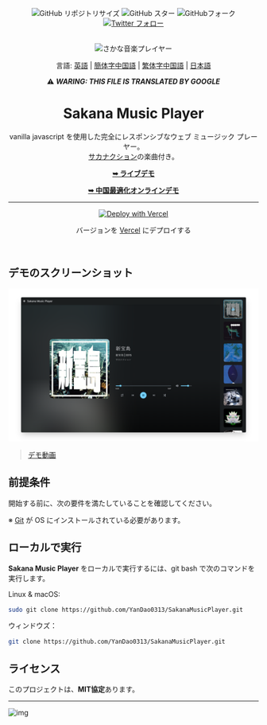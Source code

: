 <div align="center">
  
  ![GitHub リポジトリサイズ](https://img.shields.io/github/repo-size/YanDao0313/SakanaMusicPlayer)
  ![GitHub スター](https://img.shields.io/github/stars/YanDao0313/SakanaMusicPlayer)
  ![GitHubフォーク](https://img.shields.io/github/forks/YanDao0313/SakanaMusicPlayer?style=social)
  [![Twitter フォロー](https://img.shields.io/twitter/follow/yandao0313?style=social)](https://twitter.com/intent/follow?screen_name=yandao0313)

  <br />
  <img src="https://xingqiu-tuchuang-1256524210.cos.ap-shanghai.myqcloud.com/5115/SMP.png" alt="さかな音楽プレイヤー">
  <br />

  言語: [英語](./README.md) | [簡体字中国語](./README-zh_hans.md) | [繁体字中国語](./README-zh_hant.md) | [日本語](./README-ja.md)

  ⚠️ ***WARING: THIS FILE IS TRANSLATED BY GOOGLE***

  <h1 align="center">Sakana Music Player</h2>

  vanilla javascript を使用した完全にレスポンシブなウェブ ミュージック プレーヤー。 <br />[サカナクション](https://sakanaction.jp/)の楽曲付き。

  <a href="https://sakana-music-player.vercel.app/"><strong>➥ ライブデモ</strong></a>
  
  <a href="https://smp.rth.app/"><strong>➥ 中国最適化オンラインデモ</strong></a>
  
  ----------
  
  [![Deploy with Vercel](https://vercel.com/button)](https://vercel.com/new/clone?repository-url=https%3A%2F%2Fgithub.com%2FYanDao0313%2FSakanaMusicPlayer&project-name=SakanaMusicPlayer&repository-name=SakanaMusicPlayer&demo-title=Sakana%20Music%20Player&demo-description=A%20fully%20responsive%20web%20music%20player%20using%20vanilla%20javascript.%20&demo-url=https%3A%2F%2Fsakana-music-player.vercel.app%2F&demo-image=https%3A%2F%2Fxingqiu-tuchuang-1256524210.cos.ap-shanghai.myqcloud.com%2F5115%2F20221128221852.png)
  
  
  バージョンを [Vercel](https://vercel.com/new/clone?repository-url=https%3A%2F%2Fgithub.com%2FYanDao0313%2FSakanaMusicPlayer&project-name=SakanaMusicPlayer&repository-name=SakanaMusicPlayer&demo-title=Sakana%20Music%20Player&demo-description=A%20fully%20responsive%20web%20music%20player%20using%20vanilla%20javascript.%20&demo-url=https%3A%2F%2Fsakana-music-player.vercel.app%2F&demo-image=https%3A%2F%2Fxingqiu-tuchuang-1256524210.cos.ap-shanghai.myqcloud.com%2F5115%2F20221128221852.png) にデプロイする

</div>

<br />

## デモのスクリーンショット

![Sakana Music Player デスクトップデモ](./profile_img/screely-1669785889819.png "Desktop Demo")

> [デモ動画](https://youtu.be/izUETrfEoMs)

## 前提条件

開始する前に、次の要件を満たしていることを確認してください。

※ [Git](https://git-scm.com/downloads "Download Git") が OS にインストールされている必要があります。

## ローカルで実行

**Sakana Music Player** をローカルで実行するには、git bash で次のコマンドを実行します。

Linux & macOS:

```bash
sudo git clone https://github.com/YanDao0313/SakanaMusicPlayer.git
```

ウィンドウズ：

```bash
git clone https://github.com/YanDao0313/SakanaMusicPlayer.git
```

## ライセンス

このプロジェクトは、**MIT協定**あります。

----------

![img](https://xingqiu-tuchuang-1256524210.cos.ap-shanghai.myqcloud.com/5115/main_SakanaMusicPlayer.jpeg)
